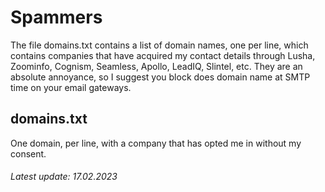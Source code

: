 # Spammers

The file domains.txt contains a list of domain names, one per line, which contains companies that have acquired my contact details through Lusha, Zoominfo, Cognism, Seamless, Apollo, LeadIQ, Slintel, etc. They are an absolute annoyance, so I suggest you block does domain name at SMTP time on your email gateways.

## domains.txt

One domain, per line, with a company that has opted me in without my consent.

###### Latest update: 17.02.2023
